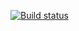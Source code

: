 [![Build status](https://ci.appveyor.com/api/projects/status/b31qrqnx03x25rpn?svg=true)](https://ci.appveyor.com/project/comrade1000-7/aqa-selenium)
